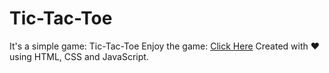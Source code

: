 # Tic-Tac-Toe
It's a simple game: Tic-Tac-Toe
Enjoy the game: [Click Here](https://ksiddhant23.github.io/Tic-Tac-Toe/)
Created with ❤️ using HTML, CSS and JavaScript.
